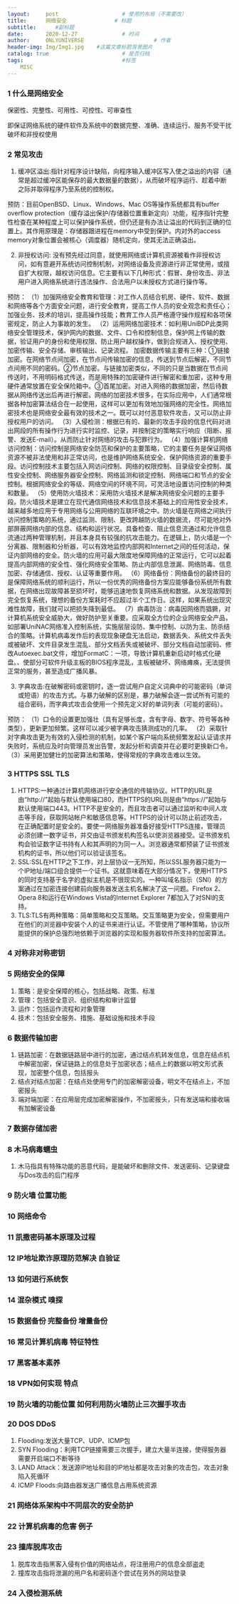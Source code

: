 ```yaml
---
layout:     post                    # 使用的布局（不需要改）
title:      网络安全               # 标题 
subtitle:      #副标题
date:       2020-12-27              # 时间
author:     ONLYUNIVERSE                      # 作者
header-img: Img/Img1.jpg    #这篇文章标题背景图片
catalog: true                       # 是否归档
tags:                               #标签
    MISC
---
```


### 1 什么是网络安全
   
保密性、完整性、可用性、可控性、可审查性  

即保证网络系统的硬件软件及系统中的数据完整、准确、连续运行、服务不受干扰破坏和非授权使用
   
### 2 常见攻击 
   
1. 缓冲区溢出:指针对程序设计缺陷，向程序输入缓冲区写入使之溢出的内容（通常是超过缓冲区能保存的最大数据量的数据），从而破坏程序运行、趁着中断之际并取得程序乃至系统的控制权。
   
预防：目前OpenBSD、Linux、Windows、Mac OS等操作系统都具有buffer overflow protection（缓存溢出保护/存储器位置重新定向）功能，程序指针完整性检查在某种程度上可以保护操作系统，但仍还是有办法让溢出的代码到正确的位置上。其作用原理是：存储器跟进程在memory中受到保护。内对外的access memory对象位置会被核心（调度器）随机定向，使其无法正确溢出。

2. 非授权访问: 没有预先经过同意，就使用网络或计算机资源被看作非授权访问，如有意避开系统访问控制机制，对网络设备及资源进行非正常使用，或擅自扩大权限，越权访问信息。它主要有以下几种形式：假冒、身份攻击、非法用户进入网络系统进行违法操作、合法用户以未授权方式进行操作等。

预防：
（1）加强网络安全教育和管理：对工作人员结合机房、硬件、软件、数据和网络等各个方面安全问题，进行安全教育，提高工作人员的安全观念和责任心；加强业务、技术的培训，提高操作技能；教育工作人员严格遵守操作规程和各项保密规定，防止人为事故的发生。
（2）运用网络加密技术：如利用UniBDP此类网络安全管理技术，保护网内的数据、文件、口令和控制信息，保护网上传输的数据，验证用户的身份和使用权限、防止用户越权操作，做到合规进入、授权使用、加密传输、安全存储、审核输出、记录流程。
加密数据传输主要有三种：①链接加密。在网络节点间加密，在节点间传输加密的信息，传送到节点后解密，不同节点间用不同的密码。②节点加密。与链接加密类似，不同的只是当数据在节点间传送时，不用明码格式传送，而是用特殊的加密硬件进行解密和重加密，这种专用硬件通常放置在安全保险箱中。③首尾加密。对进入网络的数据加密，然后待数据从网络传送出后再进行解密。网络的加密技术很多，在实际应用中，人们通常根据各种加密算法结合在一起使用，这样可以更加有效地加强网络的完全性。网络加密技术也是网络安全最有效的技术之一。既可以对付恶意软件攻击，又可以防止非授权用户的访问。
（3）入侵检测：根据已有的、最新的攻击手段的信息代码对进出网段的所有操作行为进行实时监控、记录，并按制定的策略实行响应（阻断、报警、发送E-mail）。从而防止针对网络的攻击与犯罪行为。
（4）加强计算机网络访问控制：访问控制是网络安全防范和保护的主要策略，它的主要任务是保证网络资源不被非法使用和非正常访问，也是维护网络系统安全、保护网络资源的重要手段。访问控制技术主要包括入网访问控制、网络的权限控制、目录级安全控制、属性安全控制、网络服务器安全控制、网络监测和锁定控制、网络端口和节点的安全控制。根据网络安全的等级、网络空间的环境不同，可灵活地设置访问控制的种类和数量。
（5）使用防火墙技术：采用防火墙技术是解决网络安全问题的主要手段。防火墙技术是建立在现代通信网络技术和信息技术基础上的应用性安全技术，越来越多地应用于专用网络与公用网络的互联环境之中。防火墙是在网络之间执行访问控制策略的系统，通过监测、限制、更改跨越防火墙的数据流，尽可能地对外部屏蔽网络内部的信息、结构和运行状况。具备检查、阻止信息流通过和允许信息流通过两种管理机制，并且本身具有较强的抗攻击能力。在逻辑上，防火墙是一个分离器、限制器和分析器，可以有效地监控内部网和Internet之间的任何活动，保证内部网络的安全。防火墙的应用可最大限度地保障网络的正常运行，它可以起着提高内部网络的安全性、强化网络安全策略、防止内部信息泄漏、网络防毒、信息加密、存储通信、授权、认证等重要作用。
（6）网络备份：网络备份的最终目的是保障网络系统的顺利运行，所以一份优秀的网络备份方案应能够备份系统所有数据，在网络出现故障甚至损坏时，能够迅速地恢复网络系统和数据。从发现故障到完全恢复系统，理想的备份方案耗时不应超过半个工作日。这样，如果系统出现灾难性故障，我们就可以把损失降到最低。
（7）病毒防治：病毒因网络而猖獗，对计算机系统安全威胁大，做好防护至关重要。应采取全方位的企业网络安全产品，如部署UniNAC网络准入控制系统，实施层层设防、集中控制、以防为主、防杀结合的策略。计算机病毒发作后的表现现象硬盘无法启动，数据丢失、系统文件丢失或被破坏、文件目录发生混乱、部分文档丢失或被破坏、部分文档自动加密码、修改Autoexec.bat文件，增加FormatC：一项，导致计算机重新启动时格式化硬盘。、使部分可软件升级主板的BIOS程序混乱，主板被破坏、网络瘫痪，无法提供正常的服务，甚至造成广播风暴。

3. 字典攻击:在破解密码或密钥时，逐一尝试用户自定义词典中的可能密码（单词或短语）的攻击方式。与暴力破解的区别是，暴力破解会逐一尝试所有可能的组合密码，而字典式攻击会使用一个预先定义好的单词列表（可能的密码）。

预防：
（1）口令的设置更加强壮（具有足够长度，含有字母、数字、符号等各种类型），更新更加频繁。这样可以减少被字典攻击猜测成功的几率。
（2）采取针对字典攻击更为有效的入侵检测的机制，如某个客户端向系统频繁发起认证请求并失败时，系统应及时向管理员发出告警，发起分析和调查并在必要时更换新口令。
（3）采用更加健壮的加密算法和策略，使得常规的字典攻击难以生效。
   
### 3 HTTPS SSL TLS 

1. HTTPS:一种通过计算机网络进行安全通信的传输协议。HTTP的URL是由“http://”起始与默认使用端口80，而HTTPS的URL则是由“https://”起始与默认使用端口443。HTTP不是安全的，而且攻击者可以通过监听和中间人攻击等手段，获取网站帐户和敏感信息等。HTTPS的设计可以防止前述攻击，在正确配置时是安全的。要使一网络服务器准备好接受HTTPS连接，管理员必须创建一数字证书，并交由证书颁发机构签名以使浏览器接受。证书颁发机构会验证数字证书持有人和其声明的为同一人。浏览器通常都预装了证书颁发机构的证书，所以他们可以验证该签名。
2. SSL:SSL在HTTP之下工作，对上层协议一无所知，所以SSL服务器只能为一个IP地址/端口组合提供一个证书。这就意味着在大部分情况下，使用HTTPS的同时支持基于名字的虚拟主机是不很现实的。一种叫域名指示（SNI）的方案通过在加密连接创建前向服务器发送主机名解决了这一问题。Firefox 2、Opera 8和运行在Windows Vista的Internet Explorer 7都加入了对SNI的支持。
3. TLS:TLS有两种策略：简单策略和交互策略。交互策略更为安全，但需要用户在他们的浏览器中安装个人的证书来进行认证。不管使用了哪种策略，协议所能提供的保护总强烈地依赖于浏览器的实现和服务器软件所支持的加密算法。
    
### 4 对称非对称密钥

### 5 网络安全的保障

1. 策略：是安全保障的核心，包括战略、政策、标准
2. 管理：包括安全意识、组织结构和审计监督
3. 运作：包括运作流程和对象管理
4. 技术：包括安全服务、措施、基础设施和技术手段

### 6 数据传输加密 

1. 链路加密：在数据链路层中进行的加密，通过结点机转发信息，信息在结点机中解密加密，保证链路上的信息处于加密状态；结点上的数据以明文形式表现，加密整个信息，包括报头
2. 结点对结点加密：在结点处使用专门的加密解密设备，明文不在结点上，不加密报头
3. 端对端加密：在应用层完成加密解密操作，不加密报头，只有发送端和接收端有加解密设备

### 7 数据存储加密 



### 8 木马病毒蠕虫

1. 木马指具有特殊功能的恶意代码，是能破坏和删除文件、发送密码、记录键盘与Dos攻击的后门程序

### 9 防火墙 位置功能
### 10 网络命令
### 11 凯撒密码基本原理及过程
### 12 IP地址欺诈原理防范解决 自验证
### 13 如何进行系统恢
### 14 混杂模式 嗅探
### 15 数据备份 完整备份 增量备份
### 16 常见计算机病毒 特征特性
### 17 黑客基本素养
### 18 VPN如何实现 特点
### 19 防火墙的功能位置 如何利用防火墙防止三次握手攻击
### 20 DOS DDoS

1. Flooding:发送大量TCP、UDP、ICMP包
2. SYN Flooding：利用TCP链接需要三次握手，建立大量半连接，使得服务器需要开启端口不断等待
3. LAND Attack：发送源IP地址和目的IP地址都是攻击对象的攻击包，攻击对象陷入死循环
4. ICMP Floods:向路由器发送广播信息占用系统资源

### 21 网络体系架构中不同层次的安全防护
### 22 计算机病毒的危害 例子
### 23 撞库脱库攻击

1. 脱库攻击指黑客入侵有价值的网络站点，将注册用户的信息全部盗走
2. 撞库攻击指将泄漏的用户名和密码逐个尝试在另外的网站登录

### 24 入侵检测系统